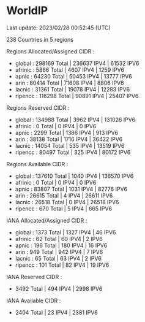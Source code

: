 # WorldIP

Last update: 2023/02/28 00:52:45 (UTC)

238 Countries in 5 regions

Regions Allocated/Assigned CIDR :

- global : 298169 Total | 236637 IPV4 | 61532 IPV6
- afrinic : 5866 Total | 4607 IPV4 | 1259 IPV6
- apnic : 64230 Total | 50453 IPV4 | 13777 IPV6
- arin : 80414 Total | 71608 IPV4 | 8806 IPV6
- lacnic : 31361 Total | 19078 IPV4 | 12283 IPV6
- ripencc : 116298 Total | 90891 IPV4 | 25407 IPV6

Regions Reserved CIDR :

- global : 134988 Total | 3962 IPV4 | 131026 IPV6
- afrinic : 0 Total | 0 IPV4 | 0 IPV6
- apnic : 2299 Total | 1386 IPV4 | 913 IPV6
- arin : 38138 Total | 1716 IPV4 | 36422 IPV6
- lacnic : 14054 Total | 535 IPV4 | 13519 IPV6
- ripencc : 80497 Total | 325 IPV4 | 80172 IPV6

Regions Available CIDR :

- global : 137610 Total | 1040 IPV4 | 136570 IPV6
- afrinic : 0 Total | 0 IPV4 | 0 IPV6
- apnic : 83807 Total | 1031 IPV4 | 82776 IPV6
- arin : 26615 Total | 4 IPV4 | 26611 IPV6
- lacnic : 26518 Total | 0 IPV4 | 26518 IPV6
- ripencc : 670 Total | 5 IPV4 | 665 IPV6

IANA Allocated/Assigned CIDR :

- global : 1373 Total | 1327 IPV4 | 46 IPV6
- afrinic : 62 Total | 60 IPV4 | 2 IPV6
- apnic : 196 Total | 180 IPV4 | 16 IPV6
- arin : 949 Total | 942 IPV4 | 7 IPV6
- lacnic : 65 Total | 63 IPV4 | 2 IPV6
- ripencc : 101 Total | 82 IPV4 | 19 IPV6

IANA Reserved CIDR :

- 3492 Total | 494 IPV4 | 2998 IPV6

IANA Available CIDR :

- 2404 Total | 23 IPV4 | 2381 IPV6
